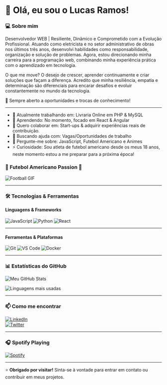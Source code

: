 # 👋 Olá, eu sou o Lucas Ramos!  

### 💻 Sobre mim  
Desenvolvedor WEB | Resiliente, Dinâmico e Comprometido com a Evolução Profissional.
Atuando como eletricista e no setor administrativo de obras nos últimos três anos, desenvolvi habilidades como responsabilidade, organização e solução de problemas. Agora, estou direcionando minha carreira para a programação web, combinando minha experiência prática com o aprendizado em tecnologia.

O que me move? O desejo de crescer, aprender continuamente e criar soluções que façam a diferença. Acredito que minha resiliência, empatia e determinação são diferenciais para encarar desafios e evoluir constantemente no mundo da tecnologia.

📩 Sempre aberto a oportunidades e trocas de conhecimento!  

---

- 🔭 Atualmente trabalhando em: Livraria Online em PHP & MySQL  
- 🌱 Aprendendo: No momento, focado em React & Angular  
- 👯 Quero colaborar em: Start-ups & adquirir experiências reais de contribuição.  
- 🤔 Buscando ajuda com: Vagas/Oportunidades de trabalho  
- 💬 Pergunte-me sobre: JavaScript, Futebol Americano e Animes  
- ⚡ Curiosidade: Sou atleta de futebol americano desde os meus 18 anos, neste momento estou a me preparar para a próxima época!

### 🏈 Futebol Americano Passion 🏈 

![Football GIF](https://media.giphy.com/media/v1.Y2lkPTc5MGI3NjExcDlwY2V6d2V6Y2F1bWJ0dGJ4Z3B5eHh4eWx0ZzZ6dHk1dGJmZyZlcD12MV9pbnRlcm5hbF9naWZfYnlfaWQmY3Q9Zw/xT5LMHxhOfscxPfIfm/giphy.gif)

---

### 🛠️ Tecnologias & Ferramentas  

#### Linguagens & Frameworks  
![JavaScript](https://img.shields.io/badge/-JavaScript-F7DF1E?style=flat&logo=javascript&logoColor=black)
![Python](https://img.shields.io/badge/-Python-3776AB?style=flat&logo=python&logoColor=white)
![React](https://img.shields.io/badge/-React-61DAFB?style=flat&logo=react&logoColor=black)  

---

#### Ferramentas & Plataformas  
![Git](https://img.shields.io/badge/-Git-F05032?style=flat&logo=git&logoColor=white)
![VS Code](https://img.shields.io/badge/-VS%20Code-007ACC?style=flat&logo=visual-studio-code&logoColor=white)
![Docker](https://img.shields.io/badge/-Docker-2496ED?style=flat&logo=docker&logoColor=white)  

---

### 📊 Estatísticas do GitHub  

![Meu GitHub Stats](https://github-readme-stats.vercel.app/api?username=srloga&show_icons=true&theme=radical)  

![Linguagens mais usadas](https://github-readme-stats.vercel.app/api/top-langs/?username=srloga&layout=compact&theme=radical)  

---

### 📫 Como me encontrar  

[![LinkedIn](https://img.shields.io/badge/-LinkedIn-0077B5?style=flat&logo=linkedin&logoColor=white)](https://linkedin.com/in/lucas-ramos-loga)  
[![Twitter](https://img.shields.io/badge/-Twitter-1DA1F2?style=flat&logo=twitter&logoColor=white)](https://twitter.com/sr_loga)    

---

### 🎧 Spotify Playing  

[![Spotify](https://novatorem.vercel.app/api/spotify)](https://open.spotify.com/user/22zhgaqbewm6pks5j5nuj2l) 

---

⭐️ **Obrigado por visitar!** Sinta-se à vontade para entrar em contato ou contribuir em meus projetos.  
